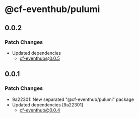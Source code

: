 # @cf-eventhub/pulumi

## 0.0.2

### Patch Changes

- Updated dependencies
  - cf-eventhub@0.0.5

## 0.0.1

### Patch Changes

- 9a22301: New separated "@cf-eventhub/pulumi" package
- Updated dependencies [9a22301]
  - cf-eventhub@0.0.4

